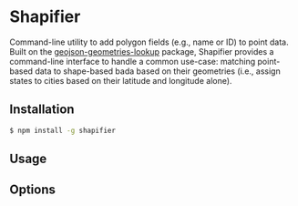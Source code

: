 # Shapifier

Command-line utility to add polygon fields (e.g., name or ID) to point data. Built on the [geojson-geometries-lookup](https://github.com/simonepri/geojson-geometries-lookup) package, Shapifier provides a command-line interface to handle a common use-case: matching point-based data to shape-based bada based on their geometries (i.e., assign states to cities based on their latitude and longitude alone).

## Installation
```bash
$ npm install -g shapifier
```
## Usage

## Options
